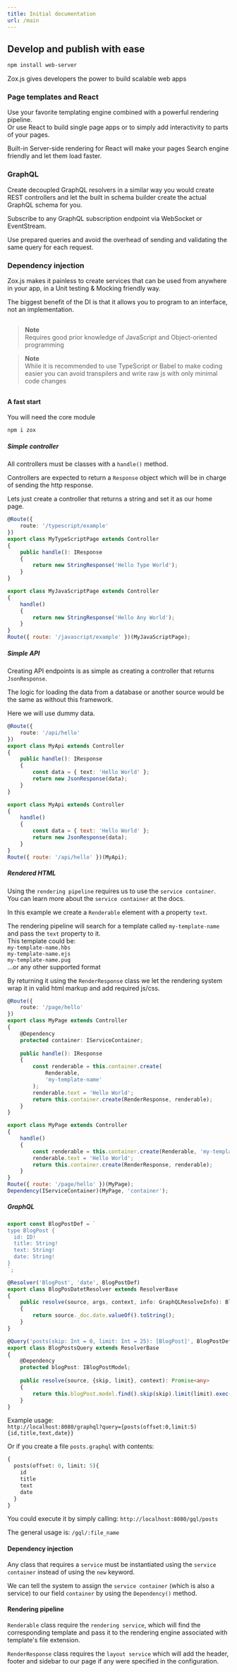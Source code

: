 ```yaml
---
title: Initial documentation
url: /main
---
```


## Develop and publish with ease

```bash
npm install web-server
```

Zox.js gives developers the power to build scalable web apps


### Page templates and React

Use your favorite templating engine
combined with a powerful rendering pipeline.  
Or use React to build single page apps
or to simply add interactivity to parts of your pages.

Built-in Server-side rendering for React will make your
pages Search engine friendly and let them load faster.

### GraphQL

Create decoupled GraphQL resolvers
in a similar way you would create REST controllers
and let the built in schema builder create 
the actual GraphQL schema for you.

Subscribe to any GraphQL subscription endpoint
via WebSocket or EventStream.

Use prepared queries and avoid the overhead of 
sending and validating the same query for each request.

### Dependency injection

Zox.js makes it painless to create services
that can be used from anywhere in your app,
in a Unit testing & Mocking friendly way.

The biggest benefit of the DI is that it allows you to
program to an interface, not an implementation.


##

> **Note**  
Requires good prior knowledge of JavaScript 
and Object-oriented programming

> **Note**  
While it is recommended to use TypeScript or Babel to make coding easier 
you can avoid transpilers and write raw js with only minimal code changes

##

#### A fast start

You will need the core module

```bash
npm i zox
```

##### Simple controller

All controllers must be classes with a `handle()` method.

Controllers are expected to return a `Response` object
which will be in charge of sending the http response.

Lets just create a controller that returns a string
and set it as our home page.

```typescript
@Route({
    route: '/typescript/example'
})
export class MyTypeScriptPage extends Controller
{
    public handle(): IResponse
    {
        return new StringResponse('Hello Type World');
    }
}
```

```js
export class MyJavaScriptPage extends Controller
{
    handle()
    {
        return new StringResponse('Hello Any World');
    }
}
Route({ route: '/javascript/example' })(MyJavaScriptPage);
```

##### Simple API

Creating API endpoints is as simple as 
creating a controller that returns `JsonResponse`.

The logic for loading the data from a database or another source
would be the same as without this framework.

Here we will use dummy data.

```typescript
@Route({
    route: '/api/hello'
})
export class MyApi extends Controller
{
    public handle(): IResponse
    {
        const data = { text: 'Hello World' };
        return new JsonResponse(data);
    }
}
```

```js
export class MyApi extends Controller
{
    handle()
    {
        const data = { text: 'Hello World' };
        return new JsonResponse(data);
    }
}
Route({ route: '/api/hello' })(MyApi);
```

##### Rendered HTML

Using the `rendering pipeline` requires us to use the `service container`.  
You can learn more about the `service container` at the docs.

In this example we create a `Renderable` element
with a property `text`.

The rendering pipeline will search for a template called `my-template-name`
and pass the `text` property to it.  
This template could be:  
`my-template-name.hbs`  
`my-template-name.ejs`  
`my-template-name.pug`  
...or any other supported format  

By returning it using the `RenderResponse` class
we let the rendering system wrap it in valid html markup
and add required js/css.

```typescript
@Route({
    route: '/page/hello'
})
export class MyPage extends Controller
{
    @Dependency
    protected container: IServiceContainer;
    
    public handle(): IResponse
    {
        const renderable = this.container.create(
            Renderable,
            'my-template-name'
        );
        renderable.text = 'Hello World';
        return this.container.create(RenderResponse, renderable);
    }
}
```

```js
export class MyPage extends Controller
{
    handle()
    {
        const renderable = this.container.create(Renderable, 'my-template-name');
        renderable.text = 'Hello World';
        return this.container.create(RenderResponse, renderable);
    }
}
Route({ route: '/page/hello' })(MyPage);
Dependency(IServiceContainer)(MyPage, 'container');
```

##### GraphQL



```typescript
export const BlogPostDef = `
type BlogPost {
  id: ID!
  title: String!
  text: String!
  date: String!
}
`;

@Resolver('BlogPost', 'date', BlogPostDef)
export class BlogPosDatetResolver extends ResolverBase
{
    public resolve(source, args, context, info: GraphQLResolveInfo): BlogPost
    {
        return source._doc.date.valueOf().toString();
    }
}

@Query('posts(skip: Int = 0, limit: Int = 25): [BlogPost]', BlogPostDef)
export class BlogPostsQuery extends ResolverBase
{
    @Dependency
    protected blogPost: IBlogPostModel;
    
    public resolve(source, {skip, limit}, context): Promise<any>
    {
        return this.blogPost.model.find().skip(skip).limit(limit).exec();
    }
}
```

Example usage:  
`http://localhost:8080/graphql?query={posts(offset:0,limit:5){id,title,text,date}}`

Or if you create a file `posts.graphql` with contents:
```graphql
{
  posts(offset: 0, limit: 5){
    id
    title
    text
    date
  }
}
```

You could execute it by simply calling:
`http://localhost:8080/gql/posts`

The general usage is: `/gql/:file_name` 

#### Dependency injection

Any class that requires a `service` must be instantiated 
using the `service container` instead of using the `new` keyword.

We can tell the system to assign the `service container`
(which is also a service)
to our field `container` by using the `Dependency()` method.

#### Rendering pipeline

`Renderable` class require the `rendering service`,
which will find the corresponding template
and pass it to the rendering engine associated
with template's file extension.

`RenderResponse` class requires the `layout service`
which will add the header, footer and sidebar to our page
if any were specified in the configuration.
